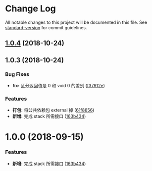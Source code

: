 # Change Log

All notable changes to this project will be documented in this file. See [standard-version](https://github.com/conventional-changelog/standard-version) for commit guidelines.

<a name="1.0.4"></a>
## [1.0.4](https://github.com/boycgit/ss-stack/compare/v1.0.3...v1.0.4) (2018-10-24)



<a name="1.0.3"></a>
## 1.0.3 (2018-10-24)


### Bug Fixes

* **fix:** 区分返回值是 0 和 void 0 的差别 ([f37912e](https://github.com/boycgit/ss-stack/commit/f37912e))


### Features

* **打包:** 将公共依赖包 external 掉 ([61f8856](https://github.com/boycgit/ss-stack/commit/61f8856))
* **新增:** 完成 stack 所需接口 ([163b434](https://github.com/boycgit/ss-stack/commit/163b434))



<a name="1.0.0"></a>
# 1.0.0 (2018-09-15)


### Features

* **新增:** 完成 stack 所需接口 ([163b434](https://github.com/boycgit/ss-stack/commit/163b434))
